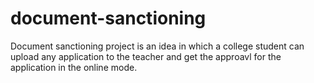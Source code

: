 # document-sanctioning
Document sanctioning project is an idea in which a college student can upload any application to the teacher and get the approavl for the application in the online mode.
